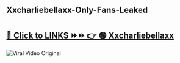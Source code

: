 
 ## Xxcharliebellaxx-Only-Fans-Leaked

# <h2><a href="https://clipsfans.com/Xxcharliebellaxx&ref=git">🔗 Click to LINKS ⏩⏩ 👉 🟢 Xxcharliebellaxx </a></h2>

<a href="https://clipsfans.com/Xxcharliebellaxx&ref=git" rel="nofollow" data-target="animated-image.originalLink"><img src="https://i.ibb.co.com/xMMVF88/686577567.gif" alt="Viral Video Original" style="max-width: 100%; display: inline-block;" data-target="animated-image.originalImage"></a>
